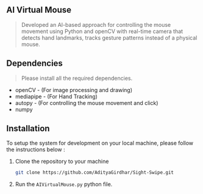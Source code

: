 ## AI Virtual Mouse

> Developed an AI-based approach for controlling the mouse movement using Python and openCV with real-time camera that detects hand landmarks, tracks gesture patterns instead of a physical mouse.

## Dependencies
> Please install all the required dependencies.
* openCV - (For image processing and drawing)
* mediapipe - (For Hand Tracking)
* autopy - (For controlling the mouse movement and click)
* numpy

## Installation

To setup the system for development on your local machine, please follow the instructions below :

1. Clone the repository to your machine

   ```bash
   git clone https://github.com/AdityaGirdhar/Sight-Swipe.git
   ```

2. Run the ```AIVirtualMouse.py``` python file. 
   

